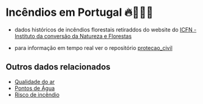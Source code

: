 # Incêndios em Portugal 🔥👩‍🚒🚒


- dados históricos de incêndios florestais retiraddos do website do [ICFN - Instituto da conversão da Natureza e Florestas](http://www.icnf.pt/portal/florestas/dfci/inc/estat-sgif)

- para informação em tempo real ver o repositório [protecao_civil](https://github.com/centraldedados/protecao_civil)



## Outros dados relacionados
- [Qualidade do ar](http://qualar.apambiente.pt/)
- [Pontos de Água](http://fogos.icnf.pt/sgif2010/)
- [Risco de incêndio](http://www.ipma.pt/en/ambiente/risco.incendio/index.jsp)
